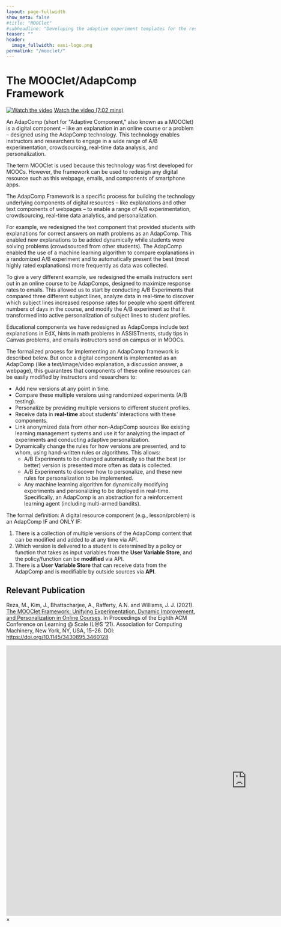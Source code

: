 ```yaml
---
layout: page-fullwidth
show_meta: false
#title: "MOOClet"
#subheadline: "Developing the adaptive experiment templates for the researchers"
teaser: ""
header:
  image_fullwidth: easi-logo.png
permalink: "/mooclet/"
---
```

# The MOOClet/AdapComp Framework

[![Watch the video](https://img.youtube.com/vi/_PrBCaOE4QE/default.jpg)](https://www.youtube.com/watch?v=_PrBCaOE4QE)
[Watch the video (7:02 mins)](https://www.youtube.com/watch?v=_PrBCaOE4QE)

An AdapComp (short for "Adaptive Component," also known as a MOOClet) is a digital component – like an explanation in an online course or a problem – designed using the AdapComp technology. This technology enables instructors and researchers to engage in a wide range of A/B experimentation, crowdsourcing, real-time data analysis, and personalization.

The term MOOClet is used because this technology was first developed for MOOCs. However, the framework can be used to redesign any digital resource such as this webpage, emails, and components of smartphone apps.

The AdapComp Framework is a specific process for building the technology underlying components of digital resources – like explanations and other text components of webpages – to enable a range of A/B experimentation, crowdsourcing, real-time data analytics, and personalization.

For example, we redesigned the text component that provided students with explanations for correct answers on math problems as an AdapComp. This enabled new explanations to be added dynamically while students were solving problems (crowdsourced from other students). The AdapComp enabled the use of a machine learning algorithm to compare explanations in a randomized A/B experiment and to automatically present the best (most highly rated explanations) more frequently as data was collected.

To give a very different example, we redesigned the emails instructors sent out in an online course to be AdapComps, designed to maximize response rates to emails. This allowed us to start by conducting A/B Experiments that compared three different subject lines, analyze data in real-time to discover which subject lines increased response rates for people who spent different numbers of days in the course, and modify the A/B experiment so that it transformed into active personalization of subject lines to student profiles.

Educational components we have redesigned as AdapComps include text explanations in EdX, hints in math problems in ASSISTments, study tips in Canvas problems, and emails instructors send on campus or in MOOCs.

The formalized process for implementing an AdapComp framework is described below. But once a digital component is implemented as an AdapComp (like a text/image/video explanation, a discussion answer, a webpage), this guarantees that components of these online resources can be easily modified by instructors and researchers to:

- Add new versions at any point in time.
- Compare these multiple versions using randomized experiments (A/B testing).
- Personalize by providing multiple versions to different student profiles.
- Receive data in **real-time** about students' interactions with these components.
- Link anonymized data from other non-AdapComp sources like existing learning management systems and use it for analyzing the impact of experiments and conducting adaptive personalization.
- Dynamically change the rules for how versions are presented, and to whom, using hand-written rules or algorithms. This allows:
  - A/B Experiments to be changed automatically so that the best (or better) version is presented more often as data is collected.
  - A/B Experiments to discover how to personalize, and these new rules for personalization to be implemented.
  - Any machine learning algorithm for dynamically modifying experiments and personalizing to be deployed in real-time. Specifically, an AdapComp is an abstraction for a reinforcement learning agent (including multi-armed bandits).

The formal definition: A digital resource component (e.g., lesson/problem) is an AdapComp IF and ONLY IF:
1. There is a collection of multiple versions of the AdapComp content that can be modified and added to at any time via API.
2. Which version is delivered to a student is determined by a policy or function that takes as input variables from the **User Variable Store**, and the policy/function can be **modified** via API.
3. There is a **User Variable Store** that can receive data from the AdapComp and is modifiable by outside sources via **API**.

## Relevant Publication
Reza, M., Kim, J., Bhattacharjee, A., Rafferty, A.N. and Williams, J. J. (2021). [The MOOClet Framework: Unifying Experimentation, Dynamic Improvement, and Personalization in Online Courses](https://dl.acm.org/doi/10.1145/3430895.3460128). In Proceedings of the Eighth ACM Conference on Learning @ Scale (L@S '21). Association for Computing Machinery, New York, NY, USA, 15–26. DOI: https://doi.org/10.1145/3430895.3460128

<div id="videoModal" class="reveal-modal large" data-reveal="">
  <div class="flex-video widescreen vimeo" style="display: block;">
    <iframe width="1280" height="720" src="https://www.youtube.com/embed/_PrBCaOE4QE" frameborder="0" allowfullscreen></iframe>
  </div>
  <a class="close-reveal-modal">&#215;</a>
</div>
